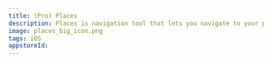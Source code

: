 ```yaml
---
title: (Pro) Places
description: Places is navigation tool that lets you navigate to your places easily for everyone
image: places_big_icon.png
tags: iOS
appstoreId: 
---
```

